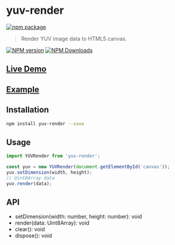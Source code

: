 # yuv-render

[![npm package](https://nodei.co/npm/yuv-render.png?downloads=true&downloadRank=true&stars=true)](https://www.npmjs.com/package/yuv-render)

> Render YUV image data to HTML5 canvas.

[![NPM version](https://img.shields.io/npm/v/yuv-render.svg?style=flat)](https://npmjs.org/package/yuv-render)
[![NPM Downloads](https://img.shields.io/npm/dm/yuv-render.svg?style=flat)](https://npmjs.org/package/yuv-render)

## [Live Demo](https://fengxinming.github.io/yuv-render/)

## [Example](examples/yuv-demo)

## Installation

```bash
npm install yuv-render --save
```

## Usage

```js
import YUVRender from 'yuv-render';

const yuv = new YUVRender(document.getElementById('canvas'));
yuv.setDimension(width, height);
// Uint8Array data
yuv.render(data);
```

## API

* setDimension(width: number, height: number): void
* render(data: Uint8Array): void
* clear(): void
* dispose(): void